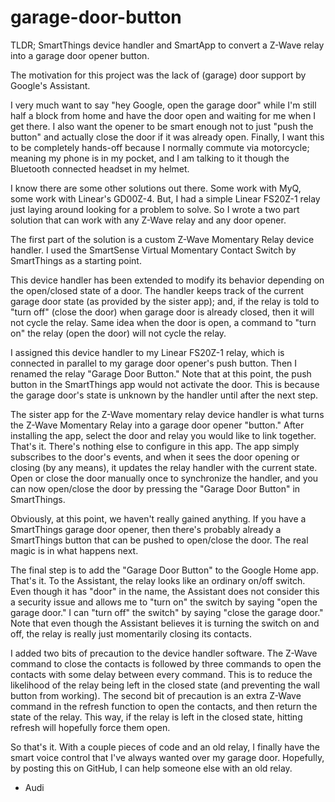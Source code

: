 # garage-door-button
TLDR; SmartThings device handler and SmartApp to convert a Z-Wave relay into a garage door opener button.

The motivation for this project was the lack of (garage) door support by Google's Assistant.

I very much want to say "hey Google, open the garage door" while I'm still half a block from home and have the door open and waiting for me when I get there. I also want the opener to be smart enough not to just "push the button" and actually close the door if it was already open. Finally, I want this to be completely hands-off because I normally commute via motorcycle; meaning my phone is in my pocket, and I am talking to it though the Bluetooth connected headset in my helmet.

I know there are some other solutions out there. Some work with MyQ, some work with Linear's GD00Z-4. But, I had a simple Linear FS20Z-1 relay just laying around looking for a problem to solve. So I wrote a two part solution that can work with any Z-Wave relay and any door opener.

The first part of the solution is a custom Z-Wave Momentary Relay device handler. I used the SmartSense Virtual Momentary Contact Switch by SmartThings as a starting point.

This device handler has been extended to modify its behavior depending on the open/closed state of a door. The handler keeps track of the current garage door state (as provided by the sister app); and, if the relay is told to "turn off" (close the door) when garage door is already closed, then it will not cycle the relay. Same idea when the door is open, a command to "turn on" the relay (open the door) will not cycle the relay.

I assigned this device handler to my Linear FS20Z-1 relay, which is connected in parallel to my garage door opener's push button. Then I renamed the relay "Garage Door Button." Note that at this point, the push button in the SmartThings app would not activate the door. This is because the garage door's state is unknown by the handler until after the next step.

The sister app for the Z-Wave momentary relay device handler is what turns the Z-Wave Momentary Relay into a garage door opener "button." After installing the app, select the door and relay you would like to link together. That's it. There's nothing else to configure in this app. The app simply subscribes to the door's events, and when it sees the door opening or closing (by any means), it updates the relay handler with the current state. Open or close the door manually once to synchronize the handler, and you can now open/close the door by pressing the "Garage Door Button" in SmartThings.

Obviously, at this point, we haven't really gained anything. If you have a SmartThings garage door opener, then there's probably already a SmartThings button that can be pushed to open/close the door. The real magic is in what happens next.

The final step is to add the "Garage Door Button" to the Google Home app. That's it. To the Assistant, the relay looks like an ordinary on/off switch. Even though it has "door" in the name, the Assistant does not consider this a security issue and allows me to "turn on" the switch by saying "open the garage door." I can "turn off" the switch" by saying "close the garage door." Note that even though the Assistant believes it is turning the switch on and off, the relay is really just momentarily closing its contacts.

I added two bits of precaution to the device handler software. The Z-Wave command to close the contacts is followed by three commands to open the contacts with some delay between every command. This is to reduce the likelihood of the relay being left in the closed state (and preventing the wall button from working). The second bit of precaution is an extra Z-Wave command in the refresh function to open the contacts, and then return the state of the relay. This way, if the relay is left in the closed state, hitting refresh will hopefully force them open.

So that's it. With a couple pieces of code and an old relay, I finally have the smart voice control that I've always wanted over my garage door. Hopefully, by posting this on GitHub, I can help someone else with an old relay.

- Audi
